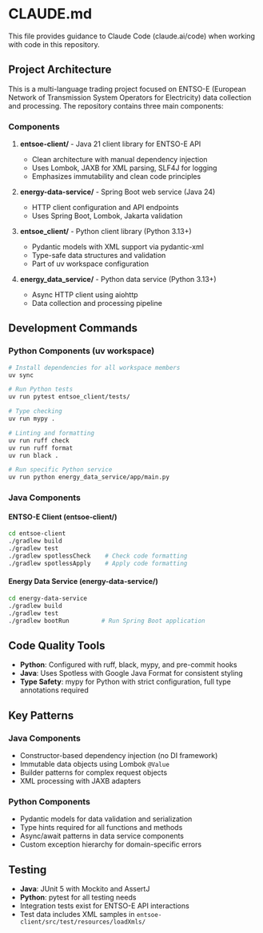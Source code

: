 # CLAUDE.md

This file provides guidance to Claude Code (claude.ai/code) when working with code in this repository.

## Project Architecture

This is a multi-language trading project focused on ENTSO-E (European Network of Transmission System Operators for Electricity) data collection and processing. The repository contains three main components:

### Components

1. **entsoe-client/** - Java 21 client library for ENTSO-E API
   - Clean architecture with manual dependency injection
   - Uses Lombok, JAXB for XML parsing, SLF4J for logging
   - Emphasizes immutability and clean code principles

2. **energy-data-service/** - Spring Boot web service (Java 24)
   - HTTP client configuration and API endpoints
   - Uses Spring Boot, Lombok, Jakarta validation

3. **entsoe_client/** - Python client library (Python 3.13+)
   - Pydantic models with XML support via pydantic-xml
   - Type-safe data structures and validation
   - Part of uv workspace configuration

4. **energy_data_service/** - Python data service (Python 3.13+)
   - Async HTTP client using aiohttp
   - Data collection and processing pipeline

## Development Commands

### Python Components (uv workspace)
```bash
# Install dependencies for all workspace members
uv sync

# Run Python tests
uv run pytest entsoe_client/tests/

# Type checking
uv run mypy .

# Linting and formatting
uv run ruff check
uv run ruff format
uv run black .

# Run specific Python service
uv run python energy_data_service/app/main.py
```

### Java Components

#### ENTSO-E Client (entsoe-client/)
```bash
cd entsoe-client
./gradlew build
./gradlew test
./gradlew spotlessCheck    # Check code formatting
./gradlew spotlessApply    # Apply code formatting
```

#### Energy Data Service (energy-data-service/)
```bash
cd energy-data-service
./gradlew build
./gradlew test
./gradlew bootRun         # Run Spring Boot application
```

## Code Quality Tools

- **Python**: Configured with ruff, black, mypy, and pre-commit hooks
- **Java**: Uses Spotless with Google Java Format for consistent styling
- **Type Safety**: mypy for Python with strict configuration, full type annotations required

## Key Patterns

### Java Components
- Constructor-based dependency injection (no DI framework)
- Immutable data objects using Lombok `@Value`
- Builder patterns for complex request objects
- XML processing with JAXB adapters

### Python Components
- Pydantic models for data validation and serialization
- Type hints required for all functions and methods
- Async/await patterns in data service components
- Custom exception hierarchy for domain-specific errors

## Testing

- **Java**: JUnit 5 with Mockito and AssertJ
- **Python**: pytest for all testing needs
- Integration tests exist for ENTSO-E API interactions
- Test data includes XML samples in `entsoe-client/src/test/resources/loadXmls/`
